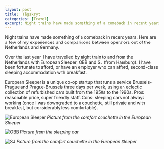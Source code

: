 ```yaml
---
layout: post
title:  Tågskryt
categories: [Travel]
excerpt: Night trains have made something of a comeback in recent years. Here are a few of my experiences and comparisons between operators out of the Netherlands and Germany.
---
```


Night trains have made something of a comeback in recent years. Here are a few of my experiences and comparisons between operators out of the Netherlands and Germany.

Over the last year, I have travelled by night train to and from the Netherlands with [European Sleeper](https://www.europeansleeper.eu/), [ÖBB](https://www.nightjet.com/#/home) and [SJ](https://www.sj.se/allt-om-resan/sj-nattag) (from Hamburg). I have been fortunate to afford, or have an employer who can afford, second-class sleeping accommodation with breakfast.

European Sleeper is a unique co-op startup that runs a service Brussels-Prague and Prague-Brussels three days per week, using an eclectic collection of refurbished cars built from the 1950s to the 1990s. Pros: reasonable price, super friendly staff. Cons: sleeping cars not always working (once I was downgraded to a couchette, still private and with breakfast, but considerably less comfortable). 

![European Sleeper]({{magnuspalmblad.github.io}}/assets/European_Sleeper.JPG)
*Picture from the comfort couchette in the European Sleeper*

![OBB]({{magnuspalmblad.github.io}}/assets/OBB.JPG)
*Picture from the sleeping car*

![SJ]({{magnuspalmblad.github.io}}/assets/SJ.JPG)
*Picture from the comfort couchette in the European Sleeper*

&nbsp;
&nbsp;
&nbsp;
